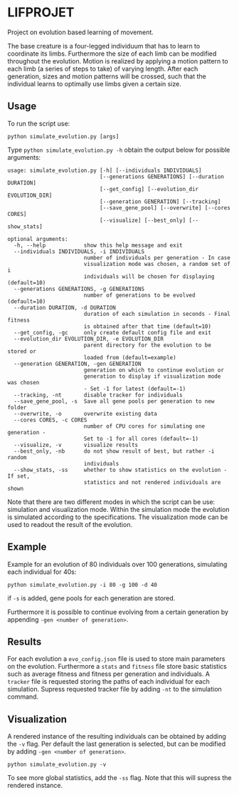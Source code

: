 # LIFPROJET

Project on evolution based learning of movement.

The base creature is a four-legged individuum that has to learn to coordinate its limbs. Furthermore the size of each limb can be modified throughout the evolution. Motion is realized by applying a motion pattern to each limb (a series of steps to take) of varying length. After each generation, sizes and motion patterns will be crossed, such that the individual learns to optimally use limbs given a certain size.

## Usage

To run the script use:

`python simulate_evolution.py [args]`

Type `python simulate_evolution.py -h` obtain the output below for possible arguments:

```
usage: simulate_evolution.py [-h] [--individuals INDIVIDUALS]
                             [--generations GENERATIONS] [--duration DURATION]
                             [--get_config] [--evolution_dir EVOLUTION_DIR]
                             [--generation GENERATION] [--tracking]
                             [--save_gene_pool] [--overwrite] [--cores CORES]
                             [--visualize] [--best_only] [--show_stats]

optional arguments:
  -h, --help            show this help message and exit
  --individuals INDIVIDUALS, -i INDIVIDUALS
                        number of individuals per generation - In case
                        visualization mode was chosen, a random set of i
                        individuals will be chosen for displaying (default=10)
  --generations GENERATIONS, -g GENERATIONS
                        number of generations to be evolved (default=10)
  --duration DURATION, -d DURATION
                        duration of each simulation in seconds - Final fitness
                        is obtained after that time (default=10)
  --get_config, -gc     only create default config file and exit
  --evolution_dir EVOLUTION_DIR, -e EVOLUTION_DIR
                        parent directory for the evolution to be stored or
                        loaded from (default=example)
  --generation GENERATION, -gen GENERATION
                        generation on which to continue evolution or
                        generation to display if visualization mode was chosen
                        - Set -1 for latest (default=-1)
  --tracking, -nt       disable tracker for individuals
  --save_gene_pool, -s  Save all gene pools per generation to new folder
  --overwrite, -o       overwrite existing data
  --cores CORES, -c CORES
                        number of CPU cores for simulating one generation -
                        Set to -1 for all cores (default=-1)
  --visualize, -v       visualize results
  --best_only, -nb      do not show result of best, but rather -i random
                        individuals
  --show_stats, -ss     whether to show statistics on the evolution - If set,
                        statistics and not rendered individuals are shown
  ```

Note that there are two different modes in which the script can be use: simulation and visualization mode. Within the simulation mode the evolution is simulated according to the specifications. The visualization mode can be used to readout the result of the evolution.

## Example

Example for an evolution of 80 individuals over 100 generations, simulating each individual for 40s:

`python simulate_evolution.py -i 80 -g 100 -d 40`

if `-s` is added, gene pools for each generation are stored.

Furthermore it is possible to continue evolving from a certain generation by appending `-gen <number of generation>`.

## Results

For each evolution a `evo_config.json` file is used to store main parameters on the evolution. Furthermore a `stats` and `fitness` file store basic statistics such as average fitness and fitness per generation and individuals. A `tracker` file is requested storing the paths of each individual for each simulation. Supress requested tracker file by adding `-nt` to the simulation command.

## Visualization

A rendered instance of the resulting individuals can be obtained by adding the `-v` flag. Per default the last generation is selected, but can be modified by adding `-gen <number of generation>`.

`python simulate_evolution.py -v`

To see more global statistics, add the `-ss` flag. Note that this will supress the rendered instance.

